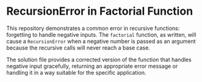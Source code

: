 # RecursionError in Factorial Function

This repository demonstrates a common error in recursive functions:  forgetting to handle negative inputs. The `factorial` function, as written, will cause a `RecursionError` when a negative number is passed as an argument because the recursive calls will never reach a base case. 

The solution file provides a corrected version of the function that handles negative input gracefully, returning an appropriate error message or handling it in a way suitable for the specific application.
